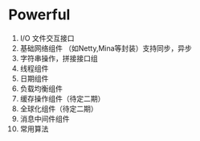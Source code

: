 # Powerful
1. I/O 文件交互接口
2. 基础网络组件
	（如Netty,Mina等封装）支持同步，异步
3. 字符串操作，拼接接口组
4. 线程组件
5. 日期组件
6. 负载均衡组件
7. 缓存操作组件（待定二期）
8. 全球化组件（待定二期）
9. 消息中间件组件
10. 常用算法